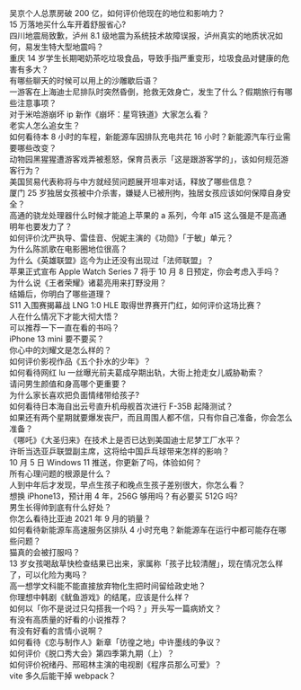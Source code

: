 吴京个人总票房破 200 亿，如何评价他现在的地位和影响力？  
15 万落地买什么车开着舒服省心?  
四川地震局致歉，泸州 8.1 级地震为系统技术故障误报，泸州真实的地质状况如何，易发生特大型地震吗？  
重庆 14 岁学生长期喝奶茶吃垃圾食品，导致手指严重变形，垃圾食品对健康的危害有多大？  
有哪些聊天的时候可以用上的沙雕歇后语？  
一游客在上海迪士尼排队时突然昏倒，抢救无效身亡，发生了什么？假期旅行有哪些注意事项？  
对于米哈游崩坏 ip 新作《崩坏：星穹铁道》大家怎么看？  
老实人怎么追女生？  
如何看待本 8 小时的车程，新能源车因排队充电共花 16 小时？新能源汽车行业需要哪些改变？  
动物园黑猩猩遭游客戏弄被惹怒，保育员表示「这是跟游客学的」，该如何规范游客行为？  
美国贸易代表称将与中方就经贸问题展开坦率对话，释放了哪些信息？  
厦门 25 岁独居女孩被中介杀害，嫌疑人已被刑拘，独居女孩应该如何保障自身安全？  
高通的骁龙处理器什么时候才能追上苹果的 a 系列，今年 a15 这么强是不是高通明年也要发力了？  
如何评价沈严执导、雷佳音、倪妮主演的《功勋》「于敏」单元？  
为什么陈凯歌在电影圈地位很高？  
为什么《英雄联盟》迄今为止还没有出现过「法师联盟」？  
苹果正式宣布 Apple Watch Series 7 将于 10 月 8 日预定，你会考虑入手吗？  
为什么说《王者荣耀》诸葛亮用来打野没用？  
结婚后，你明白了哪些道理？  
S11 入围赛揭幕战 LNG 1:0 HLE 取得世界赛开门红，如何评价这场比赛？  
人在什么情况下才能大彻大悟？  
可以推荐一下一直在看的书吗？  
iPhone 13 mini 要不要买？  
你心中的刘耀文是怎么样的？  
如何评价影视作品《五个扑水的少年》？  
如何看待网红 lu 一丝曝光前夫葛成孕期出轨，大街上抢走女儿威胁勒索？  
请问男生颜值和身高哪个更重要？  
为什么家长喜欢把负面情绪带给孩子?  
如何看待日本海自出云号直升机母舰首次进行 F-35B 起降测试？  
如果还有两个星期就要爆发丧尸，而且周围人都不信，只有你自己准备，你会怎么准备？  
《哪吒》《大圣归来》在技术上是否已达到美国迪士尼梦工厂水平？  
许昕当选亚乒联盟副主席，这将给中国乒乓球带来怎样的影响？  
10 月 5 日 Windows 11 推送，你更新了吗，体验如何？  
所有心理问题的根源是什么？  
人到中年后才发现，早点生孩子和晚点生孩子差别很大，你怎么看？  
想换 iPhone13，预计用 4 年，256G 够用吗？有必要买 512G 吗?  
男生长得帅到底有什么好处？  
你怎么看待比亚迪 2021 年 9 月的销量？  
如何看待新能源车高速服务区排队 4 小时充电？新能源车在运行中都可能存在哪些问题？  
猫真的会被打服吗？  
13 岁女孩喝敌草快检查结果已出来，家属称「孩子比较清醒」，现在情况怎么样了，可以化险为夷吗？  
高一想学文科能不能直接放弃物化生把时间留给政史地？  
你理想中韩剧《鱿鱼游戏》的结尾，应该是什么样？  
如何以「你不是说过只勾搭我一个吗？」开头写一篇病娇文？  
有没有高质量的好看的小说推荐？  
有没有好看的言情小说啊？  
如何看待《恋与制作人》新章「彷徨之地」中许墨线的争议？  
如何评价《脱口秀大会》第四季第九期（上）？  
如何评价祝绪丹、邢昭林主演的电视剧《程序员那么可爱》？  
vite 多久后能干掉 webpack？  
